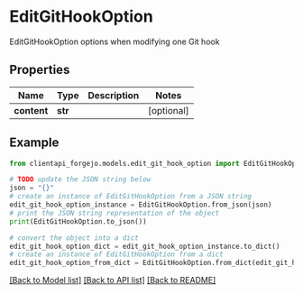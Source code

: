 # EditGitHookOption

EditGitHookOption options when modifying one Git hook

## Properties

Name | Type | Description | Notes
------------ | ------------- | ------------- | -------------
**content** | **str** |  | [optional] 

## Example

```python
from clientapi_forgejo.models.edit_git_hook_option import EditGitHookOption

# TODO update the JSON string below
json = "{}"
# create an instance of EditGitHookOption from a JSON string
edit_git_hook_option_instance = EditGitHookOption.from_json(json)
# print the JSON string representation of the object
print(EditGitHookOption.to_json())

# convert the object into a dict
edit_git_hook_option_dict = edit_git_hook_option_instance.to_dict()
# create an instance of EditGitHookOption from a dict
edit_git_hook_option_from_dict = EditGitHookOption.from_dict(edit_git_hook_option_dict)
```
[[Back to Model list]](../README.md#documentation-for-models) [[Back to API list]](../README.md#documentation-for-api-endpoints) [[Back to README]](../README.md)


